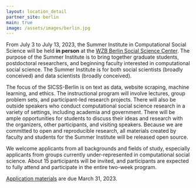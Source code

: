 ```yaml
---
layout: location_detail
partner_site: berlin
main: true
image: /assets/images/berlin.jpg
---
```


From July 3 to July 13, 2023, the Summer Institute in Computational Social Science will be held **in person** at the [WZB Berlin Social Science Center](https://wzb.eu/en). The purpose of the Summer Institute is to bring together graduate students, postdoctoral researchers, and beginning faculty interested in computational social science. The Summer Institute is for both social scientists (broadly conceived) and data scientists (broadly conceived).

The focus of the SICSS-Berlin is on text as data, website scraping, machine learning, and ethics. The instructional program will involve lectures, group problem sets, and participant-led research projects. There will also be outside speakers who conduct computational social science research in a variety of settings, including academia and government. There will be ample opportunities for students to discuss their ideas and research with the organizers, other participants, and visiting speakers. Because we are committed to open and reproducible research, all materials created by faculty and students for the Summer Institute will be released open source.

We welcome applicants from all backgrounds and fields of study, especially applicants from groups currently under-represented in computational social science. About 15 participants will be invited, and participants are expected to fully attend and participate in the entire two-week program.

[Application materials](https://compsocialscience.github.io/summer-institute/2023/berlin/apply) are due March 31, 2023.
